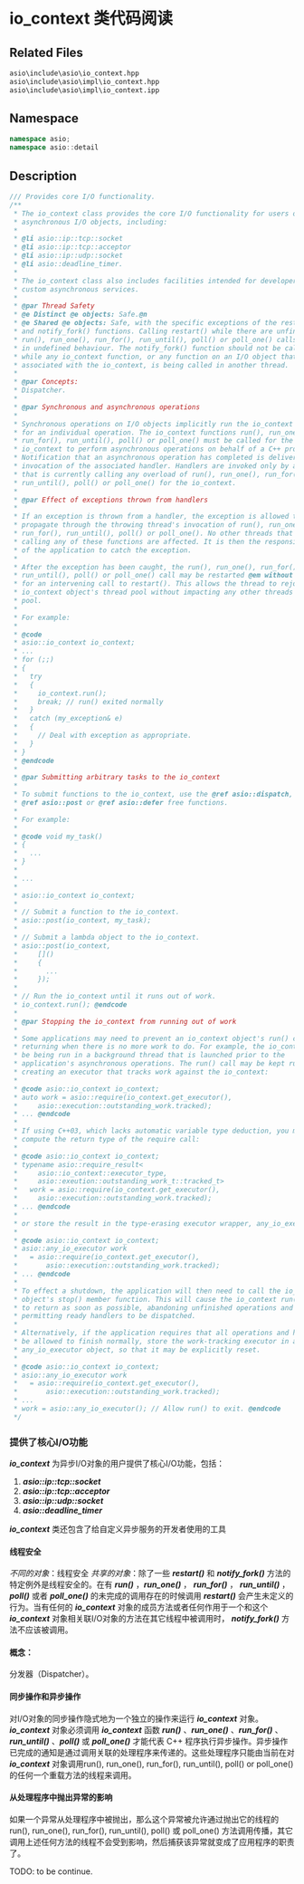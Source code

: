 # io_context 类代码阅读
## Related Files

```bash
asio\include\asio\io_context.hpp
asio\include\asio\impl\io_context.hpp
asio\include\asio\impl\io_context.ipp
```

## Namespace

```cpp
namespace asio;
namespace asio::detail
```

## Description

```c++
/// Provides core I/O functionality.
/**
 * The io_context class provides the core I/O functionality for users of the
 * asynchronous I/O objects, including:
 *
 * @li asio::ip::tcp::socket
 * @li asio::ip::tcp::acceptor
 * @li asio::ip::udp::socket
 * @li asio::deadline_timer.
 *
 * The io_context class also includes facilities intended for developers of
 * custom asynchronous services.
 *
 * @par Thread Safety
 * @e Distinct @e objects: Safe.@n
 * @e Shared @e objects: Safe, with the specific exceptions of the restart()
 * and notify_fork() functions. Calling restart() while there are unfinished
 * run(), run_one(), run_for(), run_until(), poll() or poll_one() calls results
 * in undefined behaviour. The notify_fork() function should not be called
 * while any io_context function, or any function on an I/O object that is
 * associated with the io_context, is being called in another thread.
 *
 * @par Concepts:
 * Dispatcher.
 *
 * @par Synchronous and asynchronous operations
 *
 * Synchronous operations on I/O objects implicitly run the io_context object
 * for an individual operation. The io_context functions run(), run_one(),
 * run_for(), run_until(), poll() or poll_one() must be called for the
 * io_context to perform asynchronous operations on behalf of a C++ program.
 * Notification that an asynchronous operation has completed is delivered by
 * invocation of the associated handler. Handlers are invoked only by a thread
 * that is currently calling any overload of run(), run_one(), run_for(),
 * run_until(), poll() or poll_one() for the io_context.
 *
 * @par Effect of exceptions thrown from handlers
 *
 * If an exception is thrown from a handler, the exception is allowed to
 * propagate through the throwing thread's invocation of run(), run_one(),
 * run_for(), run_until(), poll() or poll_one(). No other threads that are
 * calling any of these functions are affected. It is then the responsibility
 * of the application to catch the exception.
 *
 * After the exception has been caught, the run(), run_one(), run_for(),
 * run_until(), poll() or poll_one() call may be restarted @em without the need
 * for an intervening call to restart(). This allows the thread to rejoin the
 * io_context object's thread pool without impacting any other threads in the
 * pool.
 *
 * For example:
 *
 * @code
 * asio::io_context io_context;
 * ...
 * for (;;)
 * {
 *   try
 *   {
 *     io_context.run();
 *     break; // run() exited normally
 *   }
 *   catch (my_exception& e)
 *   {
 *     // Deal with exception as appropriate.
 *   }
 * }
 * @endcode
 *
 * @par Submitting arbitrary tasks to the io_context
 *
 * To submit functions to the io_context, use the @ref asio::dispatch,
 * @ref asio::post or @ref asio::defer free functions.
 *
 * For example:
 *
 * @code void my_task()
 * {
 *   ...
 * }
 *
 * ...
 *
 * asio::io_context io_context;
 *
 * // Submit a function to the io_context.
 * asio::post(io_context, my_task);
 *
 * // Submit a lambda object to the io_context.
 * asio::post(io_context,
 *     []()
 *     {
 *       ...
 *     });
 *
 * // Run the io_context until it runs out of work.
 * io_context.run(); @endcode
 *
 * @par Stopping the io_context from running out of work
 *
 * Some applications may need to prevent an io_context object's run() call from
 * returning when there is no more work to do. For example, the io_context may
 * be being run in a background thread that is launched prior to the
 * application's asynchronous operations. The run() call may be kept running by
 * creating an executor that tracks work against the io_context:
 *
 * @code asio::io_context io_context;
 * auto work = asio::require(io_context.get_executor(),
 *     asio::execution::outstanding_work.tracked);
 * ... @endcode
 *
 * If using C++03, which lacks automatic variable type deduction, you may
 * compute the return type of the require call:
 *
 * @code asio::io_context io_context;
 * typename asio::require_result<
 *     asio::io_context::executor_type,
 *     asio::exeution::outstanding_work_t::tracked_t>
 *   work = asio::require(io_context.get_executor(),
 *     asio::execution::outstanding_work.tracked);
 * ... @endcode
 *
 * or store the result in the type-erasing executor wrapper, any_io_executor:
 *
 * @code asio::io_context io_context;
 * asio::any_io_executor work
 *   = asio::require(io_context.get_executor(),
 *       asio::execution::outstanding_work.tracked);
 * ... @endcode
 *
 * To effect a shutdown, the application will then need to call the io_context
 * object's stop() member function. This will cause the io_context run() call
 * to return as soon as possible, abandoning unfinished operations and without
 * permitting ready handlers to be dispatched.
 *
 * Alternatively, if the application requires that all operations and handlers
 * be allowed to finish normally, store the work-tracking executor in an
 * any_io_executor object, so that it may be explicitly reset.
 *
 * @code asio::io_context io_context;
 * asio::any_io_executor work
 *   = asio::require(io_context.get_executor(),
 *       asio::execution::outstanding_work.tracked);
 * ...
 * work = asio::any_io_executor(); // Allow run() to exit. @endcode
 */
```

### 提供了核心I/O功能
***io_context*** 为异步I/O对象的用户提供了核心I/O功能，包括：
1. ***asio::ip::tcp::socket***
2. ***asio::ip::tcp::acceptor***
3. ***asio::ip::udp::socket***
4. ***asio::deadline_timer***

***io_context*** 类还包含了给自定义异步服务的开发者使用的工具

#### 线程安全

*不同的对象*：线程安全
*共享的对象*：除了一些 ***restart()*** 和 ***notify_fork()*** 方法的特定例外是线程安全的。在有 ***run()*** ，***run_one()*** ， ***run_for()*** ， ***run_until()*** ， ***poll()*** 或者 ***poll_one()*** 的未完成的调用存在的时候调用 ***restart()*** 会产生未定义的行为。当有任何的 ***io_context*** 对象的成员方法或者任何作用于一个和这个 ***io_context*** 对象相关联I/O对象的方法在其它线程中被调用时， ***notify_fork()*** 方法不应该被调用。

#### 概念：
分发器（Dispatcher）。

#### 同步操作和异步操作

对I/O对象的同步操作隐式地为一个独立的操作来运行 ***io_context*** 对象。***io_context*** 对象必须调用 ***io_context*** 函数 ***run()*** 、***run_one()*** 、***run_for()*** 、***run_until()*** 、***poll()*** 或 ***poll_one()*** 才能代表 C++ 程序执行异步操作。异步操作已完成的通知是通过调用关联的处理程序来传递的。这些处理程序只能由当前在对 ***io_context*** 对象调用run(), run_one(), run_for(), run_until(), poll() or poll_one()的任何一个重载方法的线程来调用。

#### 从处理程序中抛出异常的影响

如果一个异常从处理程序中被抛出，那么这个异常被允许通过抛出它的线程的run(), run_one(), run_for(), run_until(), poll() 或 poll_one() 方法调用传播，其它调用上述任何方法的线程不会受到影响，然后捕获该异常就变成了应用程序的职责了。

TODO: to be continue.

